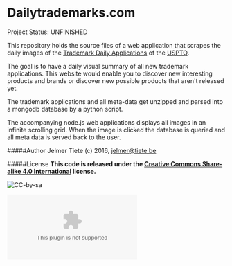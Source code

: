 Dailytrademarks.com
===================

Project Status: UNFINISHED

This repository holds the source files of a web application that scrapes the daily images of the [Trademark Daily Applications](http://www.uspto.gov/learning-and-resources/electronic-data-products/trademark-data-products#heading-2) of the [USPTO](http://www.uspto.gov/).

The goal is to have a daily visual summary of all new trademark applications. This website would enable you to discover new interesting products and brands or discover new possible products that aren't released yet.

The trademark applications and all meta-data get unzipped and parsed into a mongodb database by a python script.

The accompanying node.js web applications displays all images in an infinite scrolling grid. When the image is clicked the database is queried and all meta data is served back to the user.

#####Author
Jelmer Tiete (c) 2016, <jelmer@tiete.be>   

#####License
**This code is released under the [Creative Commons Share-alike 4.0 International](http://creativecommons.org/licenses/by-sa/4.0/) license.**

![CC-by-sa](http://i.creativecommons.org/l/by-sa/4.0/88x31.png)

[![Analytics](https://ga-beacon.appspot.com/UA-3496907-10/JelmerT/dailytrademarks.com?pixel)](https://github.com/igrigorik/ga-beacon)
